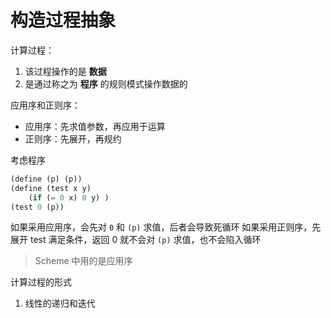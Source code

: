 # 构造过程抽象

计算过程：
1. 该过程操作的是 **数据**
2. 是通过称之为 **程序** 的规则模式操作数据的

应用序和正则序：
* 应用序：先求值参数，再应用于运算
* 正则序：先展开，再规约

考虑程序

```scm
(define (p) (p))
(define (test x y)
    (if (= 0 x) 0 y) )
(test 0 (p))
```

如果采用应用序，会先对 `0` 和 `(p)` 求值，后者会导致死循环
如果采用正则序，先展开 test 满足条件，返回 0 就不会对 `(p)` 求值，也不会陷入循环

> Scheme 中用的是应用序

计算过程的形式
1. 线性的递归和迭代



